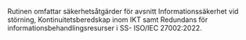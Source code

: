 Rutinen omfattar säkerhetsåtgärder för avsnitt  Informationssäkerhet vid störning,  Kontinuitetsberedskap inom IKT samt  Redundans för informationsbehandlingsresurser i SS- ISO/IEC 27002:2022.
